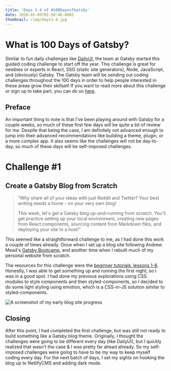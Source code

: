 ```yaml
---
title: 'Days 1-4 of #100DaysofGatsby'
date: 2020-01-05T01:50:46.800Z
thumbnail: /img/days1-4.jpg
---
```

# What is 100 Days of Gatsby?

Similar to fun daily challenges like [DailyUI](https://www.dailyui.co/), the team at Gatsby started this guided coding challenge to start off the year. This challenge is great for newbies or experts in React, SSG (static site generators), Node, JavaScript, and (obviously) Gatsby. The Gatsby team will be sending out coding challenges throughout the 100 days in order to help people interested in these areas grow their skillset! If you want to read more about this challenge or sign up to take part, you can do so [here](https://www.gatsbyjs.org/blog/100days/).

## Preface

An important thing to note is that I've been playing around with Gatsby for a couple weeks, so much of these first few days will be quite a bit of review for me. Despite that being the case, I am definitely not advanced enough to jump into their advanced recommendations like building a theme, plugin, or a more complex app. It also seems like the challenges will not be day-to-day, so much of these days will be self-imposed challenges.

# Challenge #1

## Create a Gatsby Blog from Scratch

> "Why share all of your ideas with just Reddit and Twitter? Your best writing needs a home - on your very own blog!
>
> This week, let's get a Gatsby blog up-and-running from scratch. You'll get practice setting up your local environment, creating new pages from React components, sourcing content from Markdown files, and deploying your site to a host!"

This seemed like a straightforward challenge to me, as I had done this work a couple of times already. Once when I set up a blog site following Andrew Mead's [Gatsby Bootcamp](https://www.youtube.com/watch?v=8t0vNu2fCCM&t=15125s), and another time when I rebuilt much of my personal website from scratch.

The resources for this challenge were the [beginner tutorials, lessons 1-8](https://www.gatsbyjs.org/tutorial/?utm_campaign=100%20Days%20of%20Gatsby&utm_source=hs_email&utm_medium=email&utm_content=81388107&_hsenc=p2ANqtz-_sJX-Be9TzKzO1lHCCt5S8INRGd-X_jwpVK8tg_G5Fc8YU4x7MWqLBybIXnwl_AZiB32PPQ5XI8YV52oTPn15XPGA6PJIvFP-KBMxux5t4NzAQi1Q&_hsmi=81388107). Honestly, I was able to get something up and running the first night, so I was in a good spot. I had done my previous explorations using CSS modules to style components and then styled-components, so I decided to do some light styling using emotion, which is a CSS-in-JS solution similar to styled-components.

![A screenshot of my early blog site progress](/img/days1-4-site.jpeg "Days 1-4 Blog Image")

## Closing

After this point, I had completed the first challenge, but was still not ready to build something like a Gatsby blog theme. Originally, I thought the challenges were going to be different every day (like DailyUI), but I quickly realized that wasn't the case & I was pretty far ahead already. So my self-imposed challenges were going to have to be my way to keep myself coding every day. For the next batch of days, I set my sights on hooking the blog up to NetlifyCMS and adding dark mode.

